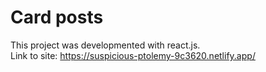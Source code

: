 # Card posts

This project was developmented with react.js.\
Link to site: https://suspicious-ptolemy-9c3620.netlify.app/
